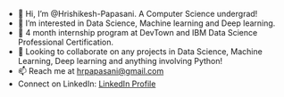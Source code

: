 - 👋 Hi, I’m @Hrishikesh-Papasani. A Computer Science undergrad!
- 👀 I’m interested in Data Science, Machine learning and Deep learning.
- 🏅 4 month internship program at DevTown and IBM Data Science Professional Certification.
- 💞️ Looking to collaborate on any projects in Data Science, Machine Learning, Deep learning and anything involving Python!
- 📫 Reach me at hrpapasani@gmail.com
- Connect on LinkedIn: [LinkedIn Profile](https://www.linkedin.com/in/hrishikesh-reddy-papasani-02110725a/)

<!---
Hrishikesh-Papasani/Hrishikesh-Papasani is a ✨ special ✨ repository because its `README.md` (this file) appears on your GitHub profile.
You can click the Preview link to take a look at your changes.
--->

